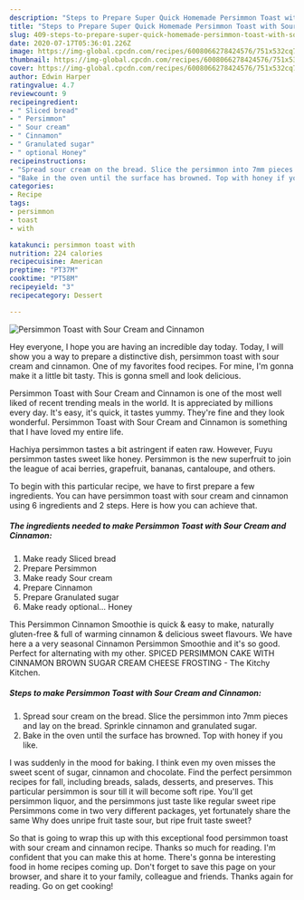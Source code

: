 ```yaml
---
description: "Steps to Prepare Super Quick Homemade Persimmon Toast with Sour Cream and Cinnamon"
title: "Steps to Prepare Super Quick Homemade Persimmon Toast with Sour Cream and Cinnamon"
slug: 409-steps-to-prepare-super-quick-homemade-persimmon-toast-with-sour-cream-and-cinnamon
date: 2020-07-17T05:36:01.226Z
image: https://img-global.cpcdn.com/recipes/6008066278424576/751x532cq70/persimmon-toast-with-sour-cream-and-cinnamon-recipe-main-photo.jpg
thumbnail: https://img-global.cpcdn.com/recipes/6008066278424576/751x532cq70/persimmon-toast-with-sour-cream-and-cinnamon-recipe-main-photo.jpg
cover: https://img-global.cpcdn.com/recipes/6008066278424576/751x532cq70/persimmon-toast-with-sour-cream-and-cinnamon-recipe-main-photo.jpg
author: Edwin Harper
ratingvalue: 4.7
reviewcount: 9
recipeingredient:
- " Sliced bread"
- " Persimmon"
- " Sour cream"
- " Cinnamon"
- " Granulated sugar"
- " optional Honey"
recipeinstructions:
- "Spread sour cream on the bread. Slice the persimmon into 7mm pieces and lay on the bread. Sprinkle cinnamon and granulated sugar."
- "Bake in the oven until the surface has browned. Top with honey if you like."
categories:
- Recipe
tags:
- persimmon
- toast
- with

katakunci: persimmon toast with 
nutrition: 224 calories
recipecuisine: American
preptime: "PT37M"
cooktime: "PT58M"
recipeyield: "3"
recipecategory: Dessert

---
```



![Persimmon Toast with Sour Cream and Cinnamon](https://img-global.cpcdn.com/recipes/6008066278424576/751x532cq70/persimmon-toast-with-sour-cream-and-cinnamon-recipe-main-photo.jpg)

Hey everyone, I hope you are having an incredible day today. Today, I will show you a way to prepare a distinctive dish, persimmon toast with sour cream and cinnamon. One of my favorites food recipes. For mine, I'm gonna make it a little bit tasty. This is gonna smell and look delicious.

Persimmon Toast with Sour Cream and Cinnamon is one of the most well liked of recent trending meals in the world. It is appreciated by millions every day. It's easy, it's quick, it tastes yummy. They're fine and they look wonderful. Persimmon Toast with Sour Cream and Cinnamon is something that I have loved my entire life.

Hachiya persimmon tastes a bit astringent if eaten raw. However, Fuyu persimmon tastes sweet like honey. Persimmon is the new superfruit to join the league of acai berries, grapefruit, bananas, cantaloupe, and others.


To begin with this particular recipe, we have to first prepare a few ingredients. You can have persimmon toast with sour cream and cinnamon using 6 ingredients and 2 steps. Here is how you can achieve that.

<!--inarticleads1-->

##### The ingredients needed to make Persimmon Toast with Sour Cream and Cinnamon:

1. Make ready  Sliced bread
1. Prepare  Persimmon
1. Make ready  Sour cream
1. Prepare  Cinnamon
1. Prepare  Granulated sugar
1. Make ready  optional... Honey


This Persimmon Cinnamon Smoothie is quick &amp; easy to make, naturally gluten-free &amp; full of warming cinnamon &amp; delicious sweet flavours. We have here a a very seasonal Cinnamon Persimmon Smoothie and it&#39;s so good. Perfect for alternating with my other. SPICED PERSIMMON CAKE WITH CINNAMON BROWN SUGAR CREAM CHEESE FROSTING - The Kitchy Kitchen. 

<!--inarticleads2-->

##### Steps to make Persimmon Toast with Sour Cream and Cinnamon:

1. Spread sour cream on the bread. Slice the persimmon into 7mm pieces and lay on the bread. Sprinkle cinnamon and granulated sugar.
1. Bake in the oven until the surface has browned. Top with honey if you like.


I was suddenly in the mood for baking. I think even my oven misses the sweet scent of sugar, cinnamon and chocolate. Find the perfect persimmon recipes for fall, including breads, salads, desserts, and preserves. This particular persimmon is sour till it will become soft ripe. You&#39;ll get persimmon liquor, and the persimmons just taste like regular sweet ripe Persimmons come in two very different packages, yet fortunately share the same Why does unripe fruit taste sour, but ripe fruit taste sweet? 

So that is going to wrap this up with this exceptional food persimmon toast with sour cream and cinnamon recipe. Thanks so much for reading. I'm confident that you can make this at home. There's gonna be interesting food in home recipes coming up. Don't forget to save this page on your browser, and share it to your family, colleague and friends. Thanks again for reading. Go on get cooking!
